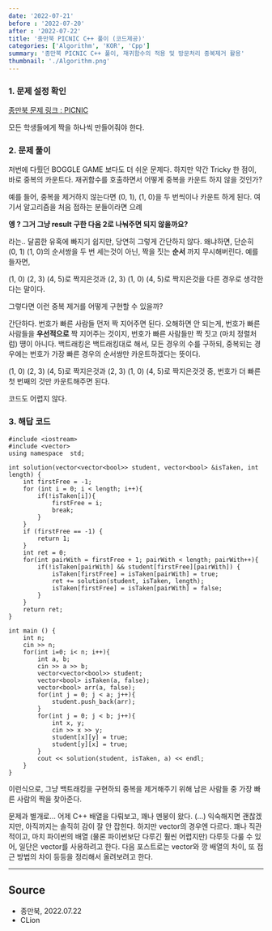 ```yaml
---
date: '2022-07-21'
before : '2022-07-20'
after : '2022-07-22'
title: '종만북 PICNIC C++ 풀이 (코드제공)'
categories: ['Algorithm', 'KOR', 'Cpp']
summary: '종만북 PICNIC C++ 풀이, 재귀함수의 적용 및 방문처리 중복제거 활용'
thumbnail: './Algorithm.png'
---
```


### 1. 문제 설정 확인

[종만북 문제 링크 : PICNIC](<https://algospot.com/judge/problem/read/PICNIC>)

모든 학생들에게 짝을 하나씩 만들어줘야 한다.

### 2. 문제 풀이

저번에 다뤘던 BOGGLE GAME 보다도 더 쉬운 문제다. 하지만 약간 Tricky 한 점이, 바로 중복의 카운트다.
재귀함수를 호출하면서 어떻게 중복을 카운트 하지 않을 것인가?

예를 들어, 중복을 제거하지 않는다면 (0, 1), (1, 0)을 두 번씩이나 카운트 하게 된다.
여기서 알고리즘을 처음 접하는 분들이라면 으례 

**엥 ? 그거 그냥 result 구한 다음 2로 나눠주면 되지 않을까요?**

라는.. 달콤한 유혹에 빠지기 쉽지만, 당연히 그렇게 간단하지 않다. 왜냐하면, 단순히 (0, 1) (1, 0)의 순서쌍을 두 번 세는것이 아닌,
짝을 짓는 **순서** 까지 무시해버린다. 예를 들자면,

(1, 0) (2, 3) (4, 5)로 짝지은것과
(2, 3) (1, 0) (4, 5)로 짝지은것을 다른 경우로 생각한다는 말이다.

그렇다면 이런 중복 제거를 어떻게 구현할 수 있을까? 

간단하다. 번호가 빠른 사람들 먼저 짝 지어주면 된다. 오해하면 안 되는게, 번호가 빠른 사람들을 **우선적으로** 짝 지어주는 것이지,
번호가 빠른 사람들만 짝 짓고 (마치 정렬처럼) 떙이 아니다. 백트래킹은 백트래킹대로 해서, 모든 경우의 수를 구하되, 중복되는 경우에는
번호가 가장 빠른 경우의 순서쌍만 카운트하겠다는 뜻이다.

(1, 0) (2, 3) (4, 5)로 짝지은것과
(2, 3) (1, 0) (4, 5)로 짝지은것것 중, 번호가 더 빠른 첫 번째의 것만 카운트해주면 된다.

코드도 어렵지 않다. 

### 3. 해답 코드

```
#include <iostream>
#include <vector>
using namespace  std;

int solution(vector<vector<bool>> student, vector<bool> &isTaken, int length) {
    int firstFree = -1;
    for (int i = 0; i < length; i++){
        if(!isTaken[i]){
            firstFree = i;
            break;
        }
    }
    if (firstFree == -1) {
        return 1;
    }
    int ret = 0;
    for(int pairWith = firstFree + 1; pairWith < length; pairWith++){
        if(!isTaken[pairWith] && student[firstFree][pairWith]) {
            isTaken[firstFree] = isTaken[pairWith] = true;
            ret += solution(student, isTaken, length);
            isTaken[firstFree] = isTaken[pairWith] = false;
        }
    }
    return ret;
}

int main () {
    int n;
    cin >> n;
    for(int i=0; i< n; i++){
        int a, b;
        cin >> a >> b;
        vector<vector<bool>> student;
        vector<bool> isTaken(a, false);
        vector<bool> arr(a, false);
        for(int j = 0; j < a; j++){
            student.push_back(arr);
        }
        for(int j = 0; j < b; j++){
            int x, y;
            cin >> x >> y;
            student[x][y] = true;
            student[y][x] = true;
        }
        cout << solution(student, isTaken, a) << endl;
    }
}

```
이런식으로, 그냥 백트래킹을 구현하되 중복을 제거해주기 위해 남은 사람들 중 가장 빠른 사람의 짝을 찾아준다.

문제과 별개로...
어제 C++ 배열을 다뤄보고, 꽤나 멘붕이 왔다. (...) 익숙해지면 괜찮겠지만, 아직까지는 솔직히 감이 잘 안 잡힌다.
하지만 vector의 경우엔 다르다. 꽤나 직관적이고, 마치 파이썬의 배열 (물론 파이썬보단 다루긴 훨씬 어렵지만) 다루듯
다룰 수 있어, 일단은 vector를 사용하려고 한다. 다음 포스트로는 vector와 깡 배열의 차이, 또 접근 방법의 차이 등등을
정리해서 올려보려고 한다.

---

## Source

- 종만북, 2022.07.22
- CLion